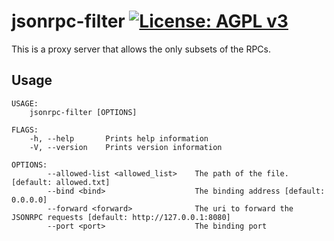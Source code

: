 # jsonrpc-filter [![License: AGPL v3](https://img.shields.io/badge/License-AGPL%20v3-blue.svg)](https://www.gnu.org/licenses/agpl-3.0)
This is a proxy server that allows the only subsets of the RPCs.

## Usage
```
USAGE:
    jsonrpc-filter [OPTIONS]

FLAGS:
    -h, --help       Prints help information
    -V, --version    Prints version information

OPTIONS:
        --allowed-list <allowed_list>    The path of the file. [default: allowed.txt]
        --bind <bind>                    The binding address [default: 0.0.0.0]
        --forward <forward>              The uri to forward the JSONRPC requests [default: http://127.0.0.1:8080]
        --port <port>                    The binding port
```
